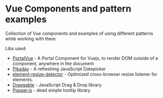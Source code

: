 # Vue Components and pattern examples

Collection of Vue components and examples of using different patterns while working with them

Libs used:

-   [PortalVue](https://github.com/LinusBorg/portal-vue) - A Portal Component for Vuejs, to render DOM outside of a component, anywhere in the document
-   [Pikaday](https://github.com/Pikaday/Pikaday) - A refreshing JavaScript Datepicker
-   [element-resize-detector](https://github.com/wnr/element-resize-detector) - Optimized cross-browser resize listener for elements.
-   [Draggable](https://github.com/Shopify/draggable#readme) - JavaScript Drag & Drop library
-   [Popper.js](https://popper.js.org/) - dead simple tooltip library
